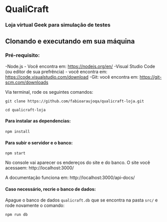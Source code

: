 # QualiCraft

### Loja virtual Geek para simulação de testes 

## Clonando e executando em sua máquina

### Pré-requisito:

-Node.js - Você encontra em: https://nodejs.org/en/
-Visual Studio Code (ou editor de sua prefrência) - você encontra em: https://code.visualstudio.com/download
-Git: você encontra em: https://git-scm.com/downloads

Via terminal, rode os seguintes comandos:
```  
git clone https://github.com/fabioaraujoqa/qualicraft-loja.git
```
```
cd qualicraft-loja
```

#### Para instalar as dependencias:
```
npm install 
```

#### Para subir o servidor e o banco:
```
npm start
```

No console vai aparecer os endereços do site e do banco. 
O site você acessaem: http://localhost:3000/

A documentação funciona em: http://localhost:3000/api-docs/

#### Caso necessário, recrie o banco de dados:

Apague o banco de dados `qualicraft.db` que se encontra na pasta `src/` e rode novamente o comando:
```
npm run db
```






